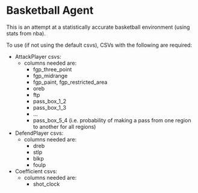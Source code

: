 # Basketball Agent

This is an attempt at a statistically accurate basketball environment (using stats from nba).

To use (if not using the default csvs), CSVs with the following are required:

- AttackPlayer csvs:
	- columns needed are: 
		 - fgp_three_point 
		 - fgp_midrange 
		 - fgp_paint, fgp_restricted_area 
		 - oreb 
		 - ftp 
		 - pass_box_1_2 
		 - pass_box_1_3
		 -  ...
		 - pass_box_5_4 (i.e. probability of making a pass from one region to another for all regions)
- DefendPlayer csvs:
	-   columns needed are:
		- dreb
		- stlp
		- blkp
		- foulp
- Coefficient csvs:
	- columns needed are:
		- shot_clock
